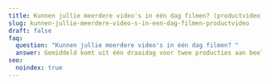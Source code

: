 ```yaml
---
title: Kunnen jullie meerdere video's in één dag filmen? (productvideo)
slug: kunnen-jullie-meerdere-video-s-in-een-dag-filmen-productvideo
draft: false
faq:
  question: "Kunnen jullie meerdere video's in één dag filmen? "
  answer: Gemiddeld komt uit één draaidag voor twee producties aan beeldmateriaal.
seo:
  noindex: true
---
```

